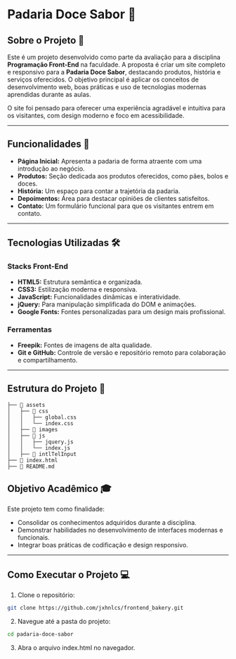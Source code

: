 # Padaria Doce Sabor 🍞

## Sobre o Projeto 📖

Este é um projeto desenvolvido como parte da avaliação para a disciplina **Programação Front-End** na faculdade. A proposta é criar um site completo e responsivo para a **Padaria Doce Sabor**, destacando produtos, história e serviços oferecidos. O objetivo principal é aplicar os conceitos de desenvolvimento web, boas práticas e uso de tecnologias modernas aprendidas durante as aulas.

O site foi pensado para oferecer uma experiência agradável e intuitiva para os visitantes, com design moderno e foco em acessibilidade.

---

## Funcionalidades 🚀

- **Página Inicial:** Apresenta a padaria de forma atraente com uma introdução ao negócio.
- **Produtos:** Seção dedicada aos produtos oferecidos, como pães, bolos e doces.
- **História:** Um espaço para contar a trajetória da padaria.
- **Depoimentos:** Área para destacar opiniões de clientes satisfeitos.
- **Contato:** Um formulário funcional para que os visitantes entrem em contato.

---

## Tecnologias Utilizadas 🛠️

### **Stacks Front-End**
- **HTML5:** Estrutura semântica e organizada.
- **CSS3:** Estilização moderna e responsiva.
- **JavaScript:** Funcionalidades dinâmicas e interatividade.
- **jQuery:** Para manipulação simplificada do DOM e animações.
- **Google Fonts:** Fontes personalizadas para um design mais profissional.

### **Ferramentas**
- **Freepik:** Fontes de imagens de alta qualidade.
- **Git e GitHub:** Controle de versão e repositório remoto para colaboração e compartilhamento.

---

## Estrutura do Projeto 📂

```plaintext
├── 📁 assets
│   ├── 📁 css
│   │   ├── global.css
│   │   └── index.css
│   ├── 📁 images
│   ├── 📁 js
│   │   ├── jquery.js
│   │   └── index.js
│   ├── 📁 intlTelInput
├── 📄 index.html
├── 📄 README.md

```

## Objetivo Acadêmico 🎓

Este projeto tem como finalidade:

- Consolidar os conhecimentos adquiridos durante a disciplina.
- Demonstrar habilidades no desenvolvimento de interfaces modernas e funcionais.
- Integrar boas práticas de codificação e design responsivo.

---

## Como Executar o Projeto 💻

1. Clone o repositório:
```bash
git clone https://github.com/jxhnlcs/frontend_bakery.git
```

2. Navegue até a pasta do projeto:
```bash
cd padaria-doce-sabor
```

3. Abra o arquivo index.html no navegador.
